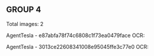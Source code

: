 ## GROUP 4
Total images: 2  

AgentTesla - e87abfa78f74c6808c1f73ea0479face
OCR:   

AgentTesla - 3013ce22608341008e95045ffe3c77e0
OCR:   

